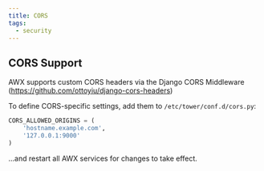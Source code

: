 ```yaml
---
title: CORS
tags:
  - security
---
```

## CORS Support

AWX supports custom CORS headers via the Django CORS Middleware
(https://github.com/ottoyiu/django-cors-headers)

To define CORS-specific settings, add them to ``/etc/tower/conf.d/cors.py``:

```python
CORS_ALLOWED_ORIGINS = (
    'hostname.example.com',
    '127.0.0.1:9000'
)
```

...and restart all AWX services for changes to take effect.
